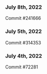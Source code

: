 ### July 8th, 2022

Commit #241666

### July 5th, 2022

Commit #314353


### July 4th, 2022

Commit #72281
